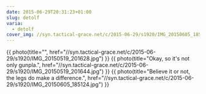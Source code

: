 ```yaml
---
date: 2015-06-29T20:31:23+01:00
slug: detolf
varia:
  - detolf
cover_img: //syn.tactical-grace.net/c/2015-06-29/s1920/IMG_20150605_185124.jpg
---
```

{{ photo(title="", href="//syn.tactical-grace.net/c/2015-06-29/s1920/IMG_20150519_201628.jpg") }}
{{ photo(title="Okay, so it's not only gunpla.", href="//syn.tactical-grace.net/c/2015-06-29/s1920/IMG_20150519_201644.jpg") }}
{{ photo(title="Believe it or not, the legs do make a difference.", href="//syn.tactical-grace.net/c/2015-06-29/s1920/IMG_20150605_185124.jpg") }}
